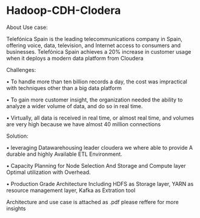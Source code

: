 # Hadoop-CDH-Clodera

About Use case:

Telefónica Spain is the leading telecommunications company in Spain, offering voice, data, television, and Internet access to consumers and businesses.
Telefónica Spain achieves a 20% increase in customer usage when it deploys a modern data platform from Cloudera


Challenges:

• To handle more than ten billion records a day, the cost was impractical with techniques other than a big data platform

• To gain more customer insight, the organization needed the ability to analyze a wider volume of data, and do so in real time.

• Virtually, all data is received in real time, or almost real time, and volumes are very high because we have almost 40 million connections


Solution:

• leveraging Datawarehousing leader cloudera we where able to provide A durable and highly Available ETL Environment.

• Capacity Planning for Node Selection And Storage and Compute layer Optimal utilization with Overhead.

• Production Grade Architecture Including HDFS as Storage layer, YARN as resource management layer, Kafka as Extration tool


Architecture and use case is attached as .pdf please reffere for more insights 
